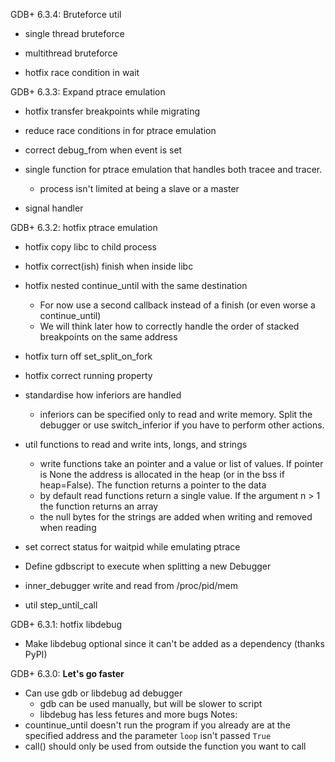 GDB+ 6.3.4: Bruteforce util
* single thread bruteforce
* multithread bruteforce

* hotfix race condition in wait

GDB+ 6.3.3: Expand ptrace emulation
* hotfix transfer breakpoints while migrating
* reduce race conditions in for ptrace emulation
* correct debug_from when event is set

* single function for ptrace emulation that handles both tracee and tracer.
	- process isn't limited at being a slave or a master
* signal handler 

GDB+ 6.3.2: hotfix ptrace emulation
* hotfix copy libc to child process
* hotfix correct(ish) finish when inside libc
* hotfix nested continue_until with the same destination
	- For now use a second callback instead of a finish (or even worse a continue_until) 
	- We will think later how to correctly handle the order of stacked breakpoints on the same address
* hotfix turn off set_split_on_fork
* hotfix correct running property

* standardise how inferiors are handled
	- inferiors can be specified only to read and write memory. Split the debugger or use switch_inferior if you have to perform other actions.
* util functions to read and write ints, longs, and strings
	- write functions take an pointer and a value or list of values. If pointer is None the address is allocated in the heap (or in the bss if heap=False). The function returns a pointer to the data
	- by default read functions return a single value. If the argument n > 1 the function returns an array
	- the null bytes for the strings are added when writing and removed when reading
* set correct status for waitpid while emulating ptrace
* Define gdbscript to execute when splitting a new Debugger
* inner_debugger write and read from /proc/pid/mem
* util step_until_call

GDB+ 6.3.1: hotfix libdebug
* Make libdebug optional since it can't be added as a dependency (thanks PyPI)

GDB+ 6.3.0: **Let's go faster**
* Can use gdb or libdebug ad debugger
	- gdb can be used manually, but will be slower to script
	- libdebug has less fetures and more bugs
Notes:
* countinue_until doesn't run the program if you already are at the specified address and the parameter `loop` isn't passed `True`
* call() should only be used from outside the function you want to call
